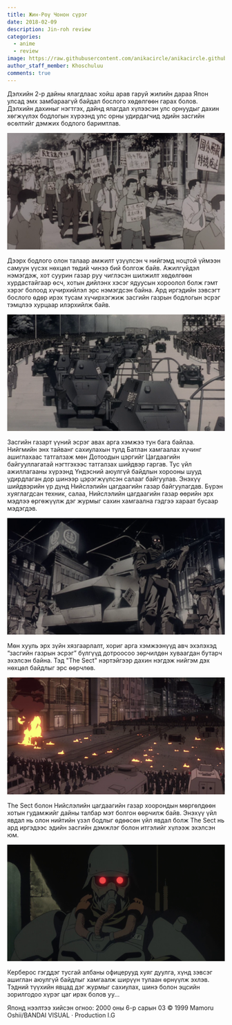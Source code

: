 ```yaml
---
title: Жин-Роү Чонон сүрэг
date: 2018-02-09
description: Jin-roh review
categories:
  - anime
  - review
image: https://raw.githubusercontent.com/anikacircle/anikacircle.github.io/main/.images/jin-roh-anika.png
author_staff_member: Khoschuluu
comments: true
---
```

Дэлхийн 2-р дайны ялагдлаас хойш арав гаруй жилийн дараа Япон улсад эмх замбараагүй байдал бослого хѳдѳлгѳѳн гарах болов. Дэлхийн дахиныг нэгтгэх, дайнд ялагдал хүлээсэн улс орнуудыг дахин хѳгжүүлэх бодлогын хүрээнд улс орны удирдагчид эдийн засгийн ѳсѳлтийг дэмжих бодлого баримтлав.

![protest](https://raw.githubusercontent.com/anikacircle/anikacircle.github.io/main/.images/jin-roh-protest.png)

Дээрх бодлого олон талаар амжилт үзүүлсэн ч нийгэмд ноцтой үймээн самуун үүсэх нѳхцѳл тѳдий чинээ бий болгож байв. Ажилгүйдэл нэмэгдэж, хот суурин газар руу чиглэсэн шилжилт хѳдѳлгѳѳн хурдастайгаар ѳсч, хотын дийлэнх хэсэг ядуусын хороолол болж гэмт хэрэг болоод хүчирхийлэл эрс нэмэгдсэн байна. Ард иргэдийн зэвсэгт бослого ѳдѳр ирэх тусам хүчирхэгжиж засгийн газрын бодлогын эсрэг тэмцлээ хурцаар илэрхийлж байв.

![police_captial](https://raw.githubusercontent.com/anikacircle/anikacircle.github.io/main/.images/police_captial.png)

Засгийн газарт үүний эсрэг авах арга хэмжээ тун бага байлаа. Нийгмийн энх тайванг сахиулахын тулд Батлан хамгаалах хүчинг ашиглахаас татгалзаж мѳн Дотоодын цэргийг Цагдаагийн байгууллагатай нэгтгэхээс татгалзах шийдвэр гаргав. Тус үйл ажиллагааны хүрээнд Үндэсний аюулгүй байдлын хорооны шууд удирдлаган дор шинээр цэрэгжүүлсэн салааг байгуулав. Энэхүү шийдвэрийн үр дүнд Нийслэлийн цагдаагийн газар байгуулагдав. Бүрэн хуяглагдсан техник, салаа, Нийслэлийн цагдаагийн газар өөрийн эрх мэдлээ өргөжүүлж дэг журмыг сахин хамгаална гэдгээ хараат бусаар мэдэгдэв.

![indep_police_capital](https://raw.githubusercontent.com/anikacircle/anikacircle.github.io/main/.images/indep_police_capital.png)

Мѳн хууль эрх зүйн хязгаарлалт, хориг арга хэмжээнүүд авч эхэлэхэд “засгийн газрын эсрэг” бүлгүүд дотроосоо зѳрчилдѳн хуваагдан бутарч эхэлсэн байна. Тэд "The Sect" нэртэйгээр дахин нэгдэж нийгэм дэх нѳхцѳл байдлыг эрс ѳѳрчлѳв.

![protest-2](https://raw.githubusercontent.com/anikacircle/anikacircle.github.io/main/.images/protest-2.png)

The Sect болон Нийслэлийн цагдаагийн газар хоорондын мѳргѳлдѳѳн хотын гудамжийг дайны талбар мэт болгон ѳѳрчилж байв. Энэхүү үйл явдал нь олон нийтийн үзэл бодлыг ѳдѳѳсѳн үйл явдал болж The Sect нь ард иргэдээс эдийн засгийн дэмжлэг болон итгэлийг хүлээж эхэлсэн юм.

![Kerberos](https://raw.githubusercontent.com/anikacircle/anikacircle.github.io/main/.images/Kerberos.png)

Керберос гэгддэг тусгай албаны офицерууд хуяг дуулга, хүнд зэвсэг ашиглан аюулгүй байдлыг хамгаалж ширүүн тулаан ѳрнүүлж эхлэв. Тэдний түүхийн явцад дэг журмыг сахиулах, шинэ болон эцсийн зорилгодоо хүрэг цаг ирэх болов уу...

Японд нээлтээ хийсэн огноо: 2000 оны 6-р сарын 03
© 1999 Mamoru Oshii/BANDAI VISUAL · Production I.G
